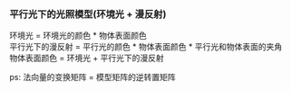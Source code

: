 ### 平行光下的光照模型(环境光 + 漫反射)

环境光 = 环境光的颜色 * 物体表面颜色  
平行光下的漫反射 = 平行光的颜色 * 物体表面颜色 * 平行光和物体表面的夹角  
物体表面颜色 = 环境光 + 平行光下的漫反射  

ps: 法向量的变换矩阵 = 模型矩阵的逆转置矩阵
